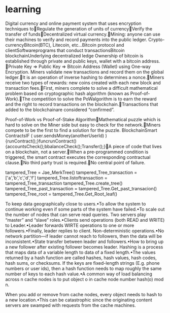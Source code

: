 # learning

Digital currency and online payment system that uses encryption techniques toRegulate the generation of units of currencyVerify the transfer of fundsDecentralized virtual currency.Mining: anyone can use their machines to verify and record payments into the public ledger.
Crypto-currencyBitcoin(BTC), Litecoin, etc...Bitcoin protocol and clientSoftwareprograms that conduct transactionsBitcoin blockchainUnderlying decentralized ledge Ownership of bitcoin is established through private and public keys, wallet with a bitcoin address. Private Key => Public Key => Bitcoin Address (Wallet) using One-way Encryption. 
Miners validate new transactions and record them on the global ledger.It is an operation of inverse hashing to determines a nonce.Miners receive two types of rewards: new coins created with each new block and transaction fees.First, miners complete to solve a difficult mathematical problem based on cryptographic hash algorithm (known as Proof-of-Work).The competition to solve the PoWalgorithm is to earn the reward and the right to record transactions on the blockchain.Transactions that added to the blockchainare considered “confirmed”.

Proof-of-Work vs Proof-of-Stake AlgorithmMathematical puzzle which is hard to solve on the Miner side but easy to check for the network.Miners compete to be the first to find a solution for the puzzle. 
BlockchainSmart ContractsIF ( user.sendsMoney(anotherUserId) ){runContract();}funcrunContract() {accountsCheck();bbalanceCheck();Transfer();}A piece of code that lives on a blockchain, not a server.When a pre-programmed condition is triggered, the smart contract executes the corresponding contractual clause.No third party trust is required.No central point of failure.


tampered_Tree = Jae_MerkTree()
	tampered_Tree_transaction = ['a','b','c','d','f']
	tampered_Tree.listoftransaction = tampered_Tree_transaction
	tampered_Tree.create_tree()
	tampered_Tree_past_transaction = tampered_Tree.Get_past_transacion()
	tampered_Tree_root = tampered_Tree.Get_Root_leaf()



To keep data geographically close to users.•To allow the system to continue working even if some parts of the system have failed.•To scale out the number of nodes that can serve read queries. Two servers play “master” and “slave” roles.•Clients send operations (both READ and WRITE) to Leader.•Leader forwards WIRTE operations to one or more followers.•Finally, leader replies to client. 
Non-deterministic operations.•No network partition—if leader cannot reach to followers, then the data will be inconsistent.•State transfer between leader and followers.•How to bring up a new follower after existing follower becomes leader.
Hashing is a process that maps data of a variable length to data of a fixed length.•The values returned by a hash function are called hashes, hash values, hash codes, hash sums, or checksums.
If the keys are fixed-length strings (E.g. phone numbers or user ids), then a hash function needs to map roughly the same number of keys to each hash value.•A common way of load balancing across n cache nodes is to put object o in cache node number hash(o) mod n.

When you add or remove from cache nodes, every object needs to hash to a new location.•This can be catastrophic since the originating content servers are swamped with requests from the cache machines.
